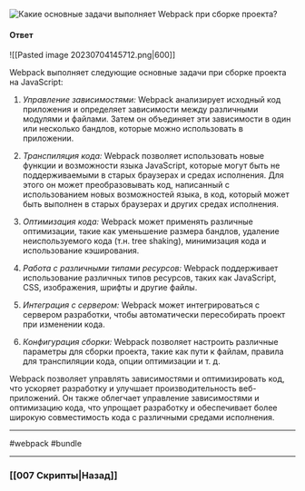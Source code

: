 ![Какие основные задачи выполняет Webpack при сборке проекта?](https://youtu.be/Sw4BlFLj2dg?t=641)

#### Ответ

![[Pasted image 20230704145712.png|600]]

Webpack выполняет следующие основные задачи при сборке проекта на JavaScript:

1. *Управление зависимостями:* Webpack анализирует исходный код приложения и определяет зависимости между различными модулями и файлами. Затем он объединяет эти зависимости в один или несколько бандлов, которые можно использовать в приложении.
    
2. *Транспиляция кода:* Webpack позволяет использовать новые функции и возможности языка JavaScript, которые могут быть не поддерживаемыми в старых браузерах и средах исполнения. Для этого он может преобразовывать код, написанный с использованием новых возможностей языка, в код, который может быть выполнен в старых браузерах и других средах исполнения.
    
3. *Оптимизация кода:* Webpack может применять различные оптимизации, такие как уменьшение размера бандлов, удаление неиспользуемого кода (т.н. tree shaking), минимизация кода и использование кэширования.
    
4. *Работа с различными типами ресурсов:* Webpack поддерживает использование различных типов ресурсов, таких как JavaScript, CSS, изображения, шрифты и другие файлы.
    
5. *Интеграция с сервером:* Webpack может интегрироваться с сервером разработки, чтобы автоматически пересобирать проект при изменении кода.
    
6. *Конфигурация сборки:* Webpack позволяет настроить различные параметры для сборки проекта, такие как пути к файлам, правила для транспиляции кода, опции оптимизации и т. д.
    

Webpack позволяет управлять зависимостями и оптимизировать код, что ускоряет разработку и улучшает производительность веб-приложений. Он также облегчает управление зависимостями и оптимизацию кода, что упрощает разработку и обеспечивает более широкую совместимость кода с различными средами исполнения.

___
#webpack #bundle 

___

### [[007 Скрипты|Назад]]